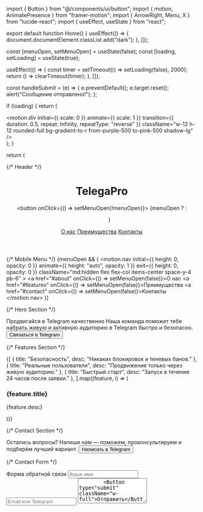 import { Button } from "@/components/ui/button"; import { motion, AnimatePresence } from "framer-motion"; import { ArrowRight, Menu, X } from "lucide-react"; import { useEffect, useState } from "react";

export default function Home() { useEffect(() => { document.documentElement.classList.add("dark"); }, []);

const [menuOpen, setMenuOpen] = useState(false); const [loading, setLoading] = useState(true);

useEffect(() => { const timer = setTimeout(() => setLoading(false), 2000); return () => clearTimeout(timer); }, []);

const handleSubmit = (e) => { e.preventDefault(); e.target.reset(); alert("Сообщение отправлено!"); };

if (loading) { return ( <div className="min-h-screen bg-black flex items-center justify-center"> <motion.div initial={{ scale: 0 }} animate={{ scale: 1 }} transition={{ duration: 0.5, repeat: Infinity, repeatType: "reverse" }} className="w-12 h-12 rounded-full bg-gradient-to-r from-purple-500 to-pink-500 shadow-lg" /> </div> ); }

return ( <div className="min-h-screen bg-gradient-to-br from-[#0f0f0f] to-[#1a1a1a] text-white scroll-smooth"> {/* Header */} <header className="p-4 md:p-6 flex justify-between items-center max-w-6xl mx-auto"> <h1 className="text-2xl font-bold">TelegaPro</h1> <div className="md:hidden"> <button onClick={() => setMenuOpen(!menuOpen)}> {menuOpen ? <X size={28} /> : <Menu size={28} />} </button> </div> <nav className="hidden md:flex space-x-4"> <a href="#about" className="hover:underline">О нас</a> <a href="#features" className="hover:underline">Преимущества</a> <a href="#contact" className="hover:underline">Контакты</a> </nav> </header>

{/* Mobile Menu */}
  <AnimatePresence>
    {menuOpen && (
      <motion.nav
        initial={{ height: 0, opacity: 0 }}
        animate={{ height: "auto", opacity: 1 }}
        exit={{ height: 0, opacity: 0 }}
        className="md:hidden flex flex-col items-center space-y-4 pb-6"
      >
        <a href="#about" onClick={() => setMenuOpen(false)}>О нас</a>
        <a href="#features" onClick={() => setMenuOpen(false)}>Преимущества</a>
        <a href="#contact" onClick={() => setMenuOpen(false)}>Контакты</a>
      </motion.nav>
    )}
  </AnimatePresence>

  {/* Hero Section */}
  <section className="flex flex-col items-center justify-center text-center px-4 py-16 sm:py-20">
    <motion.h2 
      initial={{ opacity: 0, y: 20 }} 
      animate={{ opacity: 1, y: 0 }} 
      transition={{ duration: 0.6 }}
      className="text-3xl sm:text-4xl md:text-5xl font-extrabold mb-6 bg-clip-text text-transparent bg-gradient-to-r from-purple-400 to-pink-500">
      Продвигайся в Telegram качественно
    </motion.h2>
    <motion.p 
      initial={{ opacity: 0 }} 
      animate={{ opacity: 1 }} 
      transition={{ delay: 0.3 }}
      className="text-base sm:text-lg mb-8 max-w-2xl">
      Наша команда поможет тебе набрать живую и активную аудиторию в Telegram быстро и безопасно.
    </motion.p>
    <motion.div
      initial={{ opacity: 0, scale: 0.95 }}
      animate={{ opacity: 1, scale: 1 }}
      transition={{ delay: 0.6 }}
    >
      <Button size="lg" className="text-base gap-2">
        Связаться в Telegram <ArrowRight size={18} />
      </Button>
    </motion.div>
  </section>

  {/* Features Section */}
  <section id="features" className="bg-[#121212] py-16 px-4 sm:px-6">
    <div className="max-w-5xl mx-auto grid sm:grid-cols-2 md:grid-cols-3 gap-6 sm:gap-8 text-center">
      {[
        {
          title: "Безопасность",
          desc: "Никаких блокировок и теневых банов."
        },
        {
          title: "Реальные пользователи",
          desc: "Продвижение только через живую аудиторию."
        },
        {
          title: "Быстрый старт",
          desc: "Запуск в течение 24 часов после заявки."
        },
      ].map((feature, i) => (
        <motion.div 
          key={i} 
          initial={{ opacity: 0, y: 40 }} 
          whileInView={{ opacity: 1, y: 0 }} 
          transition={{ delay: i * 0.2, duration: 0.5 }}
          viewport={{ once: true }}
          className="bg-[#1f1f1f] p-6 rounded-2xl shadow-lg">
          <h3 className="text-lg sm:text-xl font-semibold mb-2">{feature.title}</h3>
          <p className="text-sm text-gray-300">{feature.desc}</p>
        </motion.div>
      ))}
    </div>
  </section>

  {/* Contact Section */}
  <section id="contact" className="text-center py-20 px-4">
    <motion.h2 
      initial={{ opacity: 0, y: 10 }} 
      whileInView={{ opacity: 1, y: 0 }} 
      viewport={{ once: true }}
      transition={{ duration: 0.5 }}
      className="text-2xl sm:text-3xl font-bold mb-4">
      Остались вопросы?
    </motion.h2>
    <motion.p
      initial={{ opacity: 0 }}
      whileInView={{ opacity: 1 }}
      viewport={{ once: true }}
      transition={{ delay: 0.2 }}
      className="mb-6 text-base sm:text-lg">
      Напиши нам — поможем, проконсультируем и подберём лучший вариант.
    </motion.p>
    <motion.div
      initial={{ opacity: 0, scale: 0.95 }}
      whileInView={{ opacity: 1, scale: 1 }}
      viewport={{ once: true }}
      transition={{ delay: 0.4 }}
    >
      <Button size="lg" className="gap-2">
        Написать в Telegram <ArrowRight size={18} />
      </Button>
    </motion.div>
  </section>

  {/* Contact Form */}
  <section className="py-20 bg-[#1b1b1b] px-4">
    <div className="max-w-xl mx-auto">
      <motion.h3
        initial={{ opacity: 0, y: 10 }}
        whileInView={{ opacity: 1, y: 0 }}
        viewport={{ once: true }}
        transition={{ duration: 0.5 }}
        className="text-xl sm:text-2xl font-bold mb-4 text-center">
        Форма обратной связи
      </motion.h3>
      <motion.form 
        initial={{ opacity: 0 }} 
        whileInView={{ opacity: 1 }} 
        viewport={{ once: true }}
        transition={{ delay: 0.2 }}
        className="space-y-4" 
        onSubmit={handleSubmit}>
        <input
          type="text"
          name="name"
          placeholder="Ваше имя"
          className="w-full px-4 py-2 rounded-lg bg-[#2a2a2a] text-white placeholder-gray-400 focus:outline-none"
          required
        />
        <input
          type="text"
          name="contact"
          placeholder="Email или Telegram"
          className="w-full px-4 py-2 rounded-lg bg-[#2a2a2a] text-white placeholder-gray-400 focus:outline-none"
          required
        />
        <textarea
          name="message"
          placeholder="Ваше сообщение"
          rows="4"
          className="w-full px-4 py-2 rounded-lg bg-[#2a2a2a] text-white placeholder-gray-400 focus:outline-none"
          required
        />
        <Button type="submit" className="w-full">Отправить</Button>
      </motion.form>
    </div>
  </section>

  <footer className="text-center py-6 text-sm text-gray-500 px-4">
    © {new Date().getFullYear()} TelegaPro. Все права защищены.
  </footer>
</div>

); }

